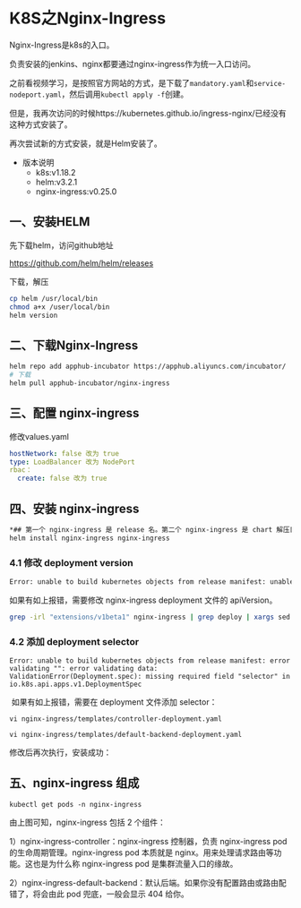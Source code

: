 # K8S之Nginx-Ingress

Nginx-Ingress是k8s的入口。

负责安装的jenkins、nginx都要通过nginx-ingress作为统一入口访问。

之前看视频学习，是按照官方网站的方式，是下载了`mandatory.yaml`和`service-nodeport.yaml`，然后调用`kubectl apply -f`创建。

但是，我再次访问的时候https://kubernetes.github.io/ingress-nginx/已经没有这种方式安装了。

再次尝试新的方式安装，就是Helm安装了。

* 版本说明
  * k8s:v1.18.2
  * helm:v3.2.1
  * nginx-ingress:v0.25.0

## 一、安装HELM

先下载helm，访问github地址

https://github.com/helm/helm/releases

下载，解压

```sh
cp helm /usr/local/bin
chmod a+x /user/local/bin
helm version
```

## 二、下载Nginx-Ingress

```sh
helm repo add apphub-incubator https://apphub.aliyuncs.com/incubator/ 
# 下载
helm pull apphub-incubator/nginx-ingress
```

## 三、配置 nginx-ingress

修改values.yaml

```yaml
hostNetwork: false 改为 true
type: LoadBalancer 改为 NodePort
rbac：
  create: false 改为 true
```

## 四、安装 nginx-ingress

```sh
*## 第一个 nginx-ingress 是 release 名。第二个 nginx-ingress 是 chart 解压目录。*
helm install nginx-ingress nginx-ingress
```

### 4.1 修改 deployment version

```sh
Error: unable to build kubernetes objects from release manifest: unable to recognize "": no matches for kind "Deployment" in version "extensions/v1beta1"
```

如果有如上报错，需要修改 nginx-ingress deployment 文件的 apiVersion。

```sh
grep -irl "extensions/v1beta1" nginx-ingress | grep deploy | xargs sed -i 's#extensions/v1beta1#apps/v1#g'
```

### 4.2 添加 deployment selector

```
Error: unable to build kubernetes objects from release manifest: error validating "": error validating data: ValidationError(Deployment.spec): missing required field "selector" in io.k8s.api.apps.v1.DeploymentSpec
```

​    如果有如上报错，需要在 deployment 文件添加 selector：

```
vi nginx-ingress/templates/controller-deployment.yaml
```

```
vi nginx-ingress/templates/default-backend-deployment.yaml
```

   修改后再次执行，安装成功：

## 五、nginx-ingress 组成

```
kubectl get pods -n nginx-ingress
```

由上图可知，nginx-ingress 包括 2 个组件：

1）nginx-ingress-controller：nginx-ingress 控制器，负责 nginx-ingress pod 的生命周期管理。nginx-ingress pod 本质就是 nginx。用来处理请求路由等功能。这也是为什么称 nginx-ingress pod 是集群流量入口的缘故。

2）nginx-ingress-default-backend：默认后端。如果你没有配置路由或路由配错了，将会由此 pod 兜底，一般会显示 404 给你。